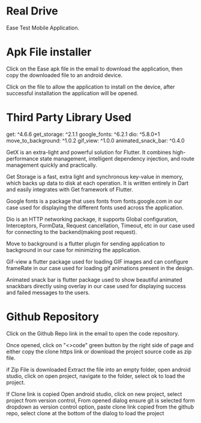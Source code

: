 # Real Drive
Ease Test Mobile Application.

# Apk File installer
Click on the Ease apk file in the email to download the application, then copy the downloaded file to an android device.

Click on the file to allow the application to install on the device, after successful installation the application will be opened.

# Third Party Library Used
get: ^4.6.6
get_storage: ^2.1.1
google_fonts: ^6.2.1
dio: ^5.8.0+1
move_to_background: ^1.0.2
gif_view: ^1.0.0
animated_snack_bar: ^0.4.0

GetX is an extra-light and powerful solution for Flutter. It combines high-performance state management, intelligent dependency injection, and route management quickly and practically.

Get Storage is a fast, extra light and synchronous key-value in memory, which backs up data to disk at each operation. It is written entirely in Dart and easily integrates with Get framework of Flutter.

Google fonts is a package that uses fonts from fonts.google.com in our case used for displaying the different fonts used across the application.

Dio is an HTTP networking package, it supports Global configuration, Interceptors, FormData, Request cancellation, Timeout, etc in our case used for connecting to the backend(making post request).

Move to background is a flutter plugin for sending application to background in our case for minimizing the application.

Gif-view a flutter package used for loading GIF images and can configure frameRate in our case used for loading gif animations present in the design.

Animated snack bar is flutter package used to show beautiful animated snackbars directly using overlay in our case used for displaying success and failed messages to the users.

# Github Repository
Click on the Github Repo link in the email to open the code repository.

Once opened, click on "<>code" green button by the right side of page and either copy the clone https link or download the project source code as zip file.

if Zip File is downloaded
Extract the file into an empty folder,
open android studio,
click on open project,
navigate to the folder,
select ok to load the project.

If Clone link is copied
Open android studio,
click on new project,
select project from version control,
From opened dialog ensure git is selected form dropdown as version control option,
paste clone link copied from the github repo,
select clone at the bottom of the dialog to load the project
